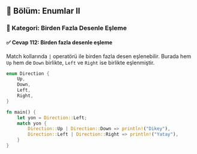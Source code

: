 ## 📘 Bölüm: Enumlar II  
### 🔹 Kategori: Birden Fazla Desenle Eşleme  
#### ✅ Cevap 112: Birden fazla desenle eşleme

Match kollarında `|` operatörü ile birden fazla desen eşlenebilir. Burada hem `Up` hem de `Down` birlikte, `Left` ve `Right` ise birlikte eşlenmiştir.

```rust
enum Direction {
    Up,
    Down,
    Left,
    Right,
}

fn main() {
    let yon = Direction::Left;
    match yon {
        Direction::Up | Direction::Down => println!("Dikey"),
        Direction::Left | Direction::Right => println!("Yatay"),
    }
}
```
